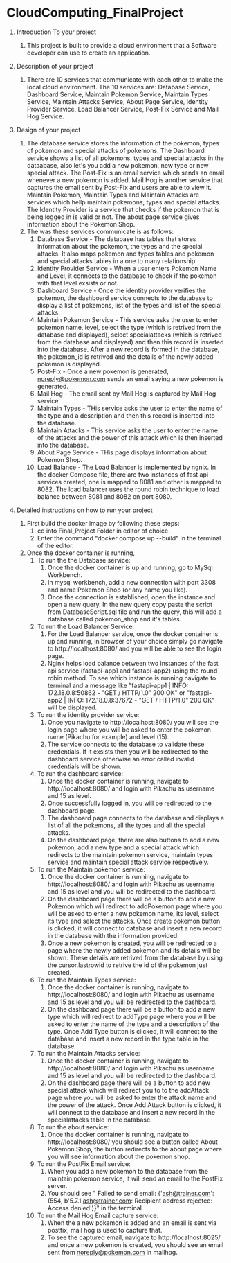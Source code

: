 # CloudComputing_FinalProject

1. Introduction To your project
    1. This project is built to provide a cloud environment that a Software developer can use to create an application.

2. Description of your project
    1. There are 10 services that communicate with each other to make the local cloud environment. The 10 services are: Database Service, Dashboard Service,
    Maintain Pokemon Service, Maintain Types Service, Maintain Attacks Service, About Page Service, Identity Provider Service, Load Balancer Service, Post-Fix
    Service and Mail Hog Service. 

3. Design of your project
    1. The database service stores the information of the pokemon, types of pokemon and special attacks of pokemons. The Dashboard service shows a list of all pokemons, types and special attacks in the dataabase, also let's you add a new pokemon, new type or new special attack. The Post-Fix is an email service which sends an email whenever a new pokemon is added. Mail Hog is another service that captures the email sent by Post-Fix and users are able to view it. Maintain Pokemon, Maintain Types and Maintain Attacks are services which hellp maintain pokemons, types and special attacks. The Identity Provider is a service that checks if the pokemon that is being logged in is valid or not. The about page service gives information about the Pokemon Shop. 
    2. The was these services communicate is as follows: 
        1. Database Service - The database has tables that stores information about the pokemon, the types and the special attacks. It also maps pokemon and types tables and pokemon and special attacks tables in a one to many relationship.
        2. Identity Provider Service - When a user enters Pokemon Name and Level, it connects to the database to check if the pokemon with that level exsists or not.
        3. Dashboard Service - Once the identity provider verifies the pokemon, the dashboard service connects to the database to display a list of pokemons, list of the types and list of the special attacks.
        4. Maintain Pokemon Service - This service asks the user to enter pokemon name, level, select the type (which is retrived from the database and displayed), select specialattacks (which is retrived from the database and displayed) and then this record is inserted into the database. After a new record is formed in the database, the pokemon_id is retrived and the details of the newly added pokemon is displayed.
        5. Post-Fix - Once a new pokemon is generated, noreply@pokemon.com sends an email saying a new pokemon is generated.
        6. Mail Hog -  The email sent by Mail Hog is captured by Mail Hog service.
        7. Maintain Types - THis service asks the user to enter the name of the type and a description and then this record is inserted into the database.
        8. Maintain Attacks - This service asks the user to enter the name of the attacks and the power of this attack which is then inserted into the database. 
        9. About Page Service - THis page displays information about Pokemon Shop.
        10. Load Balance - The Load Balancer is implemented by ngnix. In the docker Compose file, there are two instances of fast api services created, one is mapped to 8081 and other is mapped to 8082. The load balancer uses the round robin technique to load balance between 8081 and 8082 on port 8080.

4. Detailed instructions on how to run your project
    1. First build the docker image by following these steps: 
        1. cd into Final_Project Folder in editor of choice.
        2. Enter the command "docker compose up --build" in the terminal of the editor.
    2. Once the docker container is running, 
        1. To run the the Database service:
            1. Once the docker container is up and running, go to MySql Workbench.
            2. In mysql workbench, add a new connection with port 3308 and name Pokemon Shop (or any name you like). 
            3. Once the connection is established, open the instance and open a new query. In the new query copy paste the script from DatabaseScript.sql file and run the query, this will add a database called pokemon_shop and it's tables. 
        2. To run the Load Balancer Service:
            1. For the Load Balancer service, once the docker container is up and running, in browser of your choice simply go navigate to http://localhost:8080/ and you will be able to see the login page. 
            2. Nginx helps load balance between two instances of the fast api service (fastapi-app1 and fastapi-app2) using the round robin method. To see which instance is running navigate to terminal and a message like "fastapi-app1         | INFO:     172.18.0.8:50862 - "GET / HTTP/1.0" 200 OK" or "fastapi-app2         | INFO:     172.18.0.8:37672 - "GET / HTTP/1.0" 200 OK" will be displayed.
        3. To run the identity provider service:
            1. Once you navigate to http://localhost:8080/ you will see the login page where you will be asked to enter the pokemon name (Pikachu for example) and level (15). 
            2. The service connects to the database to validate these credentials. If it exsists then you will be redirected to the dashboard service otherwise an error called invalid credentials will be shown. 
        4. To run the dashboard service: 
            1. Once the docker container is running, navigate to http://localhost:8080/ and login with Pikachu as username and 15 as level. 
            2. Once successfully logged in, you will be redirected to  the dashboard page.
            3. The dashboard page connects to the database and displays a list of all the pokemons, all the types and all the special attacks.
            4. On the dashboard page, there are also buttons to add a new pokemon, add a new type and a special attack which redirects to the maintain pokemon service, maintain types service and maintain special attack service respectively. 
        5. To run the Maintain pokemon service:
            1. Once the docker container is running, navigate to http://localhost:8080/ and login with Pikachu as username and 15 as level and you will be redirected to the dashboard. 
            2. On the dashboard page there will be a button to add a new Pokemon which will redirect to addPokemon page where you will be asked to enter a new pokemon name, its level, select its type and select the attacks. Once create pokemon button is clicked, it will connect to database and insert a new record in the database with the information provided. 
            3. Once a new pokemon is created, you will be redirected to a page where the newly added pokemon and its details will be shown. These details are retrived from the database by using the cursor.lastrowid to retrive the id of the pokemon just created.
        6. To run the Maintain Types service:
            1. Once the docker container is running, navigate to http://localhost:8080/ and login with Pikachu as username and 15 as level and you will be redirected to the dashboard. 
            2. On the dashboard page there will be a button to add a new type which will redirect to addType page where you will be asked to enter the name of the type and a description of the type. Once Add Type button is clicked, it will connect to the database and insert a new record in the type table in the database.
        7. To run the Maintain Attacks service:
            1. Once the docker container is running, navigate to http://localhost:8080/ and login with Pikachu as username and 15 as level and you will be redirected to the dashboard. 
            2. On the dashboard page there will be a button to add new special attack which will redirect you to to the addAttack page where you will be asked to enter the attack name and the power of the attack. Once Add Attack button is clicked, it will connect to the database and insert a new record in the specialattacks table in the database.
        8. To run the about service:
            1.  Once the docker container is running, navigate to http://localhost:8080/ you should see a button called About Pokemon Shop, the button redirects to the about page where you will see information about the pokemon shop.
        9. To run the PostFix Email service: 
            1. When you add a new pokemon to the database from the maintain pokemon service, it will send an email to the PostFix server.
            2. You should see " Failed to send email: {'ash@trainer.com': (554, b'5.7.1 <ash@trainer.com>: Recipient address rejected: Access denied')}" in the terminal.
        10. To run the Mail Hog Email capture service: 
            1. When the a new pokemon is added and an email is sent via postfix, mail hog is used to capture that. 
            2. To see the captured email, navigate to http://localhost:8025/ and once a new pokemon is created, you should see an email sent from noreply@pokemon.com in mailhog.